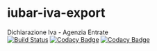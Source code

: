 # iubar-iva-export
Dichiarazione Iva - Agenzia Entrate<br>
[![Build Status](https://travis-ci.org/iubar/iubar-iva-export.svg?branch=master)](https://travis-ci.org/iubar/iubar-iva-export)
[![Codacy Badge](https://api.codacy.com/project/badge/Grade/e59c6c52cb5f4f61907551b03a138d6c)](https://www.codacy.com/app/Iubar/iubar-iva-export?utm_source=github.com&amp;utm_medium=referral&amp;utm_content=iubar/iubar-iva-export&amp;utm_campaign=Badge_Grade)
[![Codacy Badge](https://api.codacy.com/project/badge/Coverage/e59c6c52cb5f4f61907551b03a138d6c)](https://www.codacy.com/app/Iubar/iubar-iva-export?utm_source=github.com&utm_medium=referral&utm_content=iubar/iubar-iva-export&utm_campaign=Badge_Coverage)
